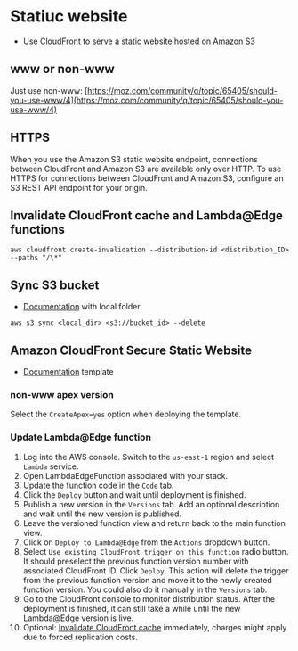 # Statiuc website

- [Use CloudFront to serve a static website hosted on Amazon S3](https://aws.amazon.com/premiumsupport/knowledge-center/cloudfront-serve-static-website/)

## www or non-www

Just use non-www: [https://moz.com/community/q/topic/65405/should-you-use-www/4](https://moz.com/community/q/topic/65405/should-you-use-www/4)

## HTTPS

When you use the Amazon S3 static website endpoint, connections between CloudFront and Amazon S3 are available only over HTTP. To use HTTPS for connections between CloudFront and Amazon S3, configure an S3 REST API endpoint for your origin.

## Invalidate CloudFront cache and Lambda@Edge functions

```console
aws cloudfront create-invalidation --distribution-id <distribution_ID> --paths "/\*"
```

## Sync S3 bucket

- [Documentation](https://docs.aws.amazon.com/cli/latest/userguide/cli-services-s3-commands.html#using-s3-commands-managing-objects-sync) with local folder

```console
aws s3 sync <local_dir> <s3://bucket_id> --delete
```

## Amazon CloudFront Secure Static Website

- [Documentation](https://github.com/aws-samples/amazon-cloudfront-secure-static-site) template

### non-www apex version

Select the `CreateApex=yes` option when deploying the template.

### Update Lambda@Edge function

1. Log into the AWS console. Switch to the `us-east-1` region and select `Lambda` service.
2. Open LambdaEdgeFunction associated with your stack.
3. Update the function code in the `Code` tab.
4. Click the `Deploy` button and wait until deployment is finished.
5. Publish a new version in the `Versions` tab. Add an optional description and wait until the new version is published.
6. Leave the versioned function view and return back to the main function view.
7. Click on `Deploy to Lambda@Edge` from the `Actions` dropdown button.
8. Select `Use existing CloudFront trigger on this function` radio button. It should preselect the previous function
   version number with associated CloudFront ID. Click `Deploy`. This action will delete the trigger from the previous
   function version and move it to the newly created function version. You could also do it manually in the `Versions`
   tab.
9. Go to the CloudFront console to monitor distribution status. After the deployment is finished, it can still take a
   while until the new Lambda@Edge version is live.
10. Optional: [Invalidate CloudFront
    cache](https://docs.aws.amazon.com/AmazonCloudFront/latest/DeveloperGuide/Invalidation.html) immediately, charges
    might apply due to forced replication costs.
